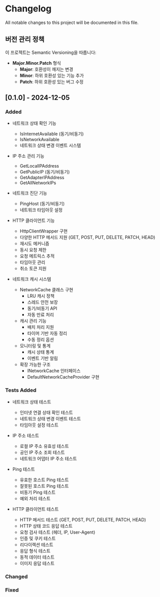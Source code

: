 # Changelog

All notable changes to this project will be documented in this file.

## 버전 관리 정책

이 프로젝트는 Semantic Versioning을 따릅니다:

- **Major.Minor.Patch** 형식
  - **Major**: 호환성이 깨지는 변경
  - **Minor**: 하위 호환성 있는 기능 추가
  - **Patch**: 하위 호환성 있는 버그 수정

## [0.1.0] - 2024-12-05

### Added

- 네트워크 상태 확인 기능
  - IsInternetAvailable (동기/비동기)
  - IsNetworkAvailable
  - 네트워크 상태 변경 이벤트 시스템

- IP 주소 관리 기능
  - GetLocalIPAddress
  - GetPublicIP (동기/비동기)
  - GetAdapterIPAddress
  - GetAllNetworkIPs

- 네트워크 진단 기능
  - PingHost (동기/비동기)
  - 네트워크 타임아웃 설정

- HTTP 클라이언트 기능
  - HttpClientWrapper 구현
  - 다양한 HTTP 메서드 지원 (GET, POST, PUT, DELETE, PATCH, HEAD)
  - 재시도 메커니즘
  - 동시 요청 제한
  - 요청 메트릭스 추적
  - 타임아웃 관리
  - 취소 토큰 지원

- 네트워크 캐시 시스템
  - NetworkCache 클래스 구현
    - LRU 캐시 정책
    - 스레드 안전 보장
    - 동기/비동기 API
    - 자동 만료 처리
  - 캐시 관리 기능
    - 배치 처리 지원
    - 타이머 기반 자동 정리
    - 수동 정리 옵션
  - 모니터링 및 통계
    - 캐시 상태 통계
    - 이벤트 기반 알림
  - 확장 가능한 구조
    - INetworkCache 인터페이스
    - DefaultNetworkCacheProvider 구현

### Tests Added

- 네트워크 상태 테스트
  - 인터넷 연결 상태 확인 테스트
  - 네트워크 상태 변경 이벤트 테스트
  - 타임아웃 설정 테스트

- IP 주소 테스트
  - 로컬 IP 주소 유효성 테스트
  - 공인 IP 주소 조회 테스트
  - 네트워크 어댑터 IP 주소 테스트

- Ping 테스트
  - 유효한 호스트 Ping 테스트
  - 잘못된 호스트 Ping 테스트
  - 비동기 Ping 테스트
  - 예외 처리 테스트

- HTTP 클라이언트 테스트
  - HTTP 메서드 테스트 (GET, POST, PUT, DELETE, PATCH, HEAD)
  - HTTP 상태 코드 응답 테스트
  - 요청 검사 테스트 (헤더, IP, User-Agent)
  - 인증 및 쿠키 테스트
  - 리다이렉션 테스트
  - 응답 형식 테스트
  - 동적 데이터 테스트
  - 이미지 응답 테스트

### Changed

### Fixed
